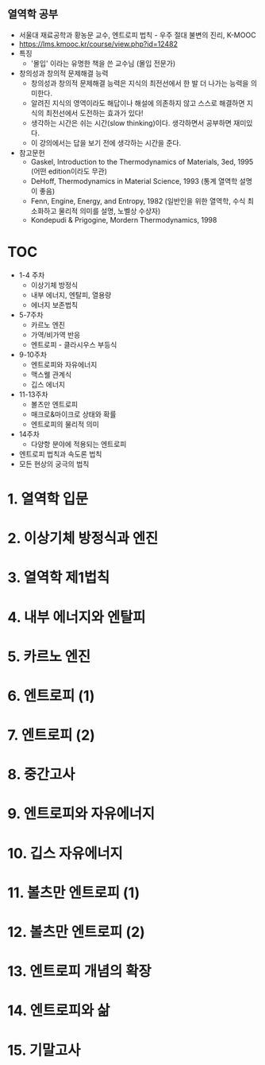 ## 열역학 공부
- 서울대 재료공학과 황농문 교수, 엔트로피 법칙 - 우주 절대 불변의 진리, K-MOOC
- https://lms.kmooc.kr/course/view.php?id=12482
- 특징
  - '몰입' 이라는 유명한 책을 쓴 교수님 (몰입 전문가)
- 창의성과 창의적 문제해결 능력
  - 창의성과 창의적 문제해결 능력은 지식의 최전선에서 한 발 더 나가는 능력을 의미한다.
  - 알려진 지식의 영역이라도 해답이나 해설에 의존하지 않고 스스로 해결하면 지식의 최전선에서 도전하는 효과가 있다!
  - 생각하는 시간은 쉬는 시간(slow thinking)이다. 생각하면서 공부하면 재미있다.
  - 이 강의에서는 답을 보기 전에 생각하는 시간을 준다.
- 참고문헌
  - Gaskel, Introduction to the Thermodynamics of Materials, 3ed, 1995 (어떤 edition이라도 무관)
  - DeHoff, Thermodynamics in Material Science, 1993 (통계 열역학 설명이 좋음)
  - Fenn, Engine, Energy, and Entropy, 1982 (일반인을 위한 열역학, 수식 최소화하고 물리적 의미를 설명, 노벨상 수상자)
  - Kondepudi & Prigogine, Mordern Thermodynamics, 1998 




# TOC
- 1-4 주차 
  - 이상기체 방정식
  - 내부 에너지, 엔탈피, 열용량
  - 에너지 보존법칙
- 5-7주차 
  - 카르노 엔진
  - 가역/비가역 반응
  - 엔트로피 - 클라시우스 부등식
- 9-10주차 
  - 엔트로피와 자유에너지
  - 맥스웰 관계식
  - 깁스 에너지
- 11-13주차 
  - 볼츠만 엔트로피
  - 매크로&마이크로 상태와 확률
  - 엔트로피의 물리적 의미
- 14주차 
  - 다양항 분야에 적용되는 엔트로피
- 엔트로피 법칙과 속도론 법칙
- 모든 현상의 궁극의 법칙  

# 1. 열역학 입문
# 2. 이상기체 방정식과 엔진
# 3. 열역학 제1법칙
# 4. 내부 에너지와 엔탈피
# 5. 카르노 엔진
# 6. 엔트로피 (1)
# 7. 엔트로피 (2)
# 8. 중간고사
# 9. 엔트로피와 자유에너지
# 10. 깁스 자유에너지
# 11. 볼츠만 엔트로피 (1)
# 12. 볼츠만 엔트로피 (2)
# 13. 엔트로피 개념의 확장
# 14. 엔트로피와 삶
# 15. 기말고사








